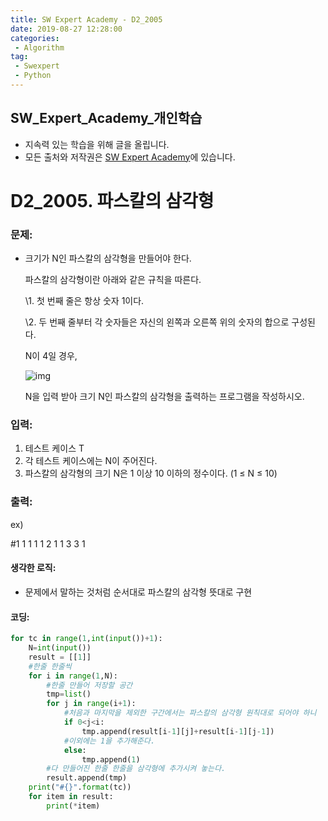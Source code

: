 ```yaml
---
title: SW Expert Academy - D2_2005
date: 2019-08-27 12:28:00
categories:
 - Algorithm
tag:
 - Swexpert
 - Python
---
```


## SW_Expert_Academy_개인학습

- 지속력 있는 학습을 위해 글을 올립니다.
- 모든 출처와 저작권은 [SW Expert Academy][출처]에 있습니다.



# D2_2005. 파스칼의 삼각형

### 문제:

- 크기가 N인 파스칼의 삼각형을 만들어야 한다.

  파스칼의 삼각형이란 아래와 같은 규칙을 따른다.

  \1. 첫 번째 줄은 항상 숫자 1이다.

  \2. 두 번째 줄부터 각 숫자들은 자신의 왼쪽과 오른쪽 위의 숫자의 합으로 구성된다.

  N이 4일 경우,

  ![img](https://www.swexpertacademy.com/main/common/fileDownload.do?downloadType=CKEditorImages&fileId=AV5P1SEKAlYDFAUq)

  N을 입력 받아 크기 N인 파스칼의 삼각형을 출력하는 프로그램을 작성하시오.

### 입력:

1. 테스트 케이스 T
2. 각 테스트 케이스에는 N이 주어진다.  
3. 파스칼의 삼각형의 크기 N은 1 이상 10 이하의 정수이다. (1 ≤ N ≤ 10)



### 출력:

ex)

#1
1
1 1
1 2 1
1 3 3 1



#### 생각한 로직:

- 문제에서 말하는 것처럼 순서대로 파스칼의 삼각형 뜻대로 구현



#### 코딩:

```python
for tc in range(1,int(input())+1):
    N=int(input())
    result = [[1]]
    #한줄 한줄씩
    for i in range(1,N):
        #한줄 만들어 저장할 공간
        tmp=list()
        for j in range(i+1):
            #처음과 마지막을 제외한 구간에서는 파스칼의 삼각형 원칙대로 되어야 하니
            if 0<j<i:
                tmp.append(result[i-1][j]+result[i-1][j-1])
            #이외에는 1을 추가해준다.
            else:
                tmp.append(1)
        #다 만들어진 한줄 한줄을 삼각형에 추가시켜 놓는다.
        result.append(tmp)
    print("#{}".format(tc))
    for item in result:
        print(*item)
```



[출처]: https://www.swexpertacademy.com/